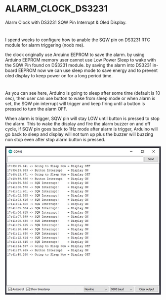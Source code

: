 # ALARM_CLOCK_DS3231
Alarm Clock with DS3231 SQW Pin Interrupt & Oled Display.
#
I spend weeks to configure how to anable the SQW pin on DS3231 RTC module for alarm triggering (noob me).

the clock originally use Arduino EEPROM to save the alarm. by using Arduino EEPROM memory user cannot use Low Power Sleep to wake with the SQW Pin found on DS3231 module.
by saving the alarm into DS3231 in-board EEPROM now we can use sleep mode to save energy and to prevent oled display to keep power on for a long period time.
#
As you can see here, Arduino is going to sleep after some time (default is 10 sec), then user can use button to wake from sleep mode or when alarm is set, the SQW pin interrupt will trigger and keep firing until a button is pressed to turn the alarm OFF.

When alarm is trigger, SQW pin will stay LOW until button is pressed to stop the alarm. This to wake the display and fire the alarm buzzer on and off cycle, if SQW pin goes back to 1Hz mode after alarm is trigger, Arduino will go back to sleep and display will not turn up plus the buzzer will buzzing non stop even after stop alarm button is pressed.

![](https://github.com/fyrus7/ALARM_CLOCK_DS3231/blob/main/Alarm%20Clock%20SQW.jpg)
